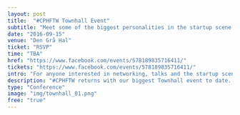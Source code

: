 ```yaml
---
layout: post
title:  "#CPHFTW Townhall Event"
subtitle: "Meet some of the biggest personalities in the startup scene."
date: "2016-09-15"
venue: "Den Grå Hal"
ticket: "RSVP"
time: "TBA"
href: "https://www.facebook.com/events/578189835716411/"
tickets: "https://www.facebook.com/events/578189835716411/"
intro: "For anyone interested in networking, talks and the startup scene as a whole."
description: "#CPHFTW returns with our biggest Townhall event to date. +1000 people at Den Grå Hal in Christiania. Join us for a evening of tech and tech startups. The biggest names in Danish tech, startups, networking, free beer and the entire Copenhagen tech startup ecosystem. Save the date. More info and tickets soon."
type: "Conference"
image: "img/townhall_01.png"
free: "true"
---
```

<!-- fill in the URL of your event host page if you haven't enough information for a detail page, so the event link won't point on the detail page at all -->
